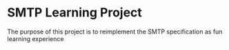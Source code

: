 # SMTP Learning Project

The purpose of this project is to reimplement the SMTP specification as fun learning experience
